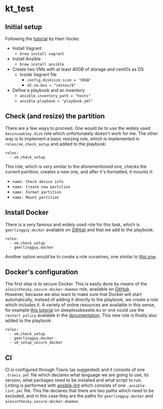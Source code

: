 # kt_test

## Initial setup

Following the [tutorial](https://www.hamvocke.com/blog/local-ansible-testing/) by Ham Vocke:
- Install Vagrant
  - ```brew install vagrant```
- Install Ansible
  - ```brew install ansible```
- Create two VMs with at least 40GB of storage and centOs as OS
  - Inside Vagrant file
    - ```config.disksize.size = '50GB'```
    - ```d2.vm.box = "centos/8"```
- Define a playbook and an inventory
  - ```ansible.inventory_path = "hosts"```
  - ```ansible.playbook = "playbook.yml"```

## Check (and resize) the partition

There are a few ways to proceed. One would be to use 
the widely used ```kevincoakley.disk``` role which unfortunately doesn't work for me. 
The other way is to implement a basic resizing role, which is implemented in ```roles/vm_check_setup``` and added to
the playbook:
```
roles:
  - vm_check_setup
```  
This role, which is very similar to the aforementioned one, checks the current partition, creates a new one, 
and after it's formatted, it mounts it:
- ```name: Check device info```
- ```name: Create new partition```
- ```name: Format partition```
- ```name: Mount partition```

## Install Docker

There is a very famous and widely used role for this task, which is 
```geerlingguy.docker``` available on [GitHub](https://github.com/geerlingguy/ansible-role-docker) and that we 
add to the playbook:  
```
roles: 
  - vm_check_setup 
  - geerlingguy.docker
```  
Another option would be to create a role ourselves, one similar to 
[this one](https://www.gabrielbautista.com/post/instalando-docker-ce-desde-un-playbook-para-centos-7-y-8).  

## Docker's configuration

The first step is to secure Docker. This is easily done by means of the 
```alexinthesky.secure-docker-daemon``` role, available on [GitHub](https://github.com/alexinthesky/role-secure-docker-daemon).  
However, because we also want to make sure that Docker will start automatically, instead of adding it
directly to the playbook, we create a role which includes it. A variety
of online resources are available in this sense, for example [this tutorial](https://sleeplessbeastie.eu/2020/09/11/how-to-start-docker-service-at-system-boot/)
on sleeplessbeastie.eu or one could use the ```restart policy``` available in the [documentation](https://docs.ansible.com/ansible/latest/collections/community/docker/docker_container_module.html#parameter-restart_policy).
This new role is finally also added to the playbook:  
```
roles: 
  - vm_check_setup 
  - geerlingguy.docker
  - vm_setup_secure_docker
```  
## CI
CI is configured through Travis (as suggested) and it consists of one ```.travis.yml``` file which declares what 
language we are going to use, its version, what packages need to be installed and what script to run.  
Linting is performed with [ansible-lint](https://github.com/ansible-community/ansible-lint) which consists of one 
```.ansible-lint.yml``` file. This file declares that there are two paths which need to be excluded, and in this case they
are the paths for ```geerlingguy.docker``` and ```alexinthesky.secure-docker-daemon```.
